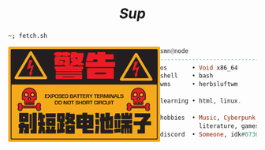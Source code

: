 <h1 align="center">
  <i> Sup </i>
</h1>


```sh
~; fetch.sh
```

<img align="left" src="https://github.com/sm-idk/sm-idk/blob/main/HV-STICKER.png?raw=true" width="308" />

```haskell
smn@node
------------------------------
os       • Void x86_64
shell    • bash
wms      • herbsluftwm

learning • html, linux.

hobbies  • Music, Cyberpunk 
           literature, games
discord  • Someone, idk#0736
```
